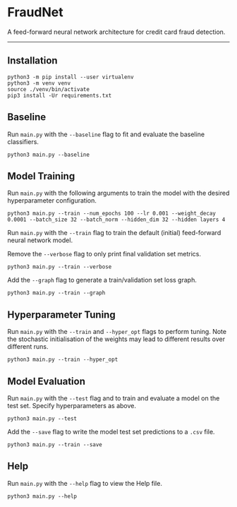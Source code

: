 # FraudNet

A feed-forward neural network architecture for credit card fraud detection.

---

## Installation
```
python3 -m pip install --user virtualenv
python3 -m venv venv
source ./venv/bin/activate
pip3 install -Ur requirements.txt
```
## Baseline
Run `main.py` with the `--baseline` flag to fit and evaluate the baseline classifiers.
```
python3 main.py --baseline
```

## Model Training

Run `main.py` with the following arguments to train the model with the desired hyperparameter configuration.
```
python3 main.py --train --num_epochs 100 --lr 0.001 --weight_decay 0.0001 --batch_size 32 --batch_norm --hidden_dim 32 --hidden layers 4
```

Run `main.py` with the `--train` flag to train the default (initial) feed-forward neural network model. 

Remove the `--verbose` flag to only print final validation set metrics. 

```
python3 main.py --train --verbose
```

Add the `--graph` flag to generate a train/validation set loss graph.

```
python3 main.py --train --graph
```

## Hyperparameter Tuning

Run `main.py` with the `--train` and `--hyper_opt` flags to perform tuning. Note the stochastic initialisation of the weights may lead to different results over different runs.  

```
python3 main.py --train --hyper_opt
```

## Model Evaluation

Run `main.py` with the `--test` flag and to train and evaluate a model on the test set. Specify hyperparameters as above.

```
python3 main.py --test
```

Add the `--save` flag to write the model test set predictions to a `.csv` file.

```
python3 main.py --train --save
```


## Help

Run `main.py` with the `--help` flag to view the Help file.

```
python3 main.py --help
```